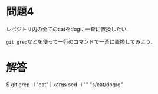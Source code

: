 # 問題4
レポジトリ内の全てのcatをdogに一斉に置換したい.  


`git grep`などを使って一行のコマンドで一斉に置換してみよう.

# 解答
$ git grep -l "cat" | xargs sed -i "" "s/cat/dog/g"